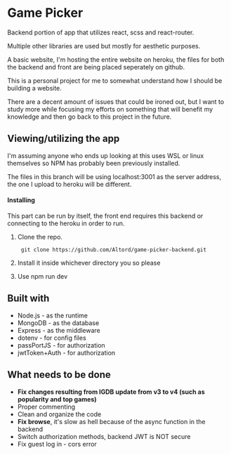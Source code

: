 # Game Picker 

Backend portion of app that utilizes react, scss and react-router. 

Multiple other libraries are used but mostly for aesthetic purposes.


A basic website, I'm hosting the entire website on heroku, the files for both the backend and front are being placed seperately on github.

This is a personal project for me to somewhat understand how I should be building a website.

There are a decent amount of issues that could be ironed out, but I want to study more while focusing my efforts on something that will benefit my knowledge and then go back to this project in the future.


## Viewing/utilizing the app


I'm assuming anyone who ends up looking at this uses WSL or linux themselves so NPM has probably been previously installed.

The files in this branch will be using localhost:3001 as the server address, the one I upload to heroku will be different.

#### Installing

This part can be run by itself, the front end requires this backend or connecting to the heroku in order to run.

1. Clone the repo.

        git clone https://github.com/Altord/game-picker-backend.git
2. Install it inside whichever directory you so please
3. Use npm run dev

## Built with 
* Node.js - as the runtime
* MongoDB - as the database
* Express - as the middleware
* dotenv - for config files
* passPortJS - for authorization
* jwtToken+Auth - for authorization
## What needs to be done
* **Fix changes resulting from IGDB update from v3 to v4 (such as popularity and top games)**
* Proper commenting
* Clean and organize the code
* **Fix browse**, it's slow as hell because of the async function in the backend
* Switch authorization methods, backend JWT is NOT secure
* Fix guest log in - cors error
